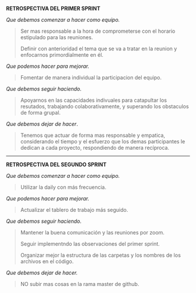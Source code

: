 **RETROSPECTIVA DEL PRIMER SPRINT**
>
*Que debemos comenzar a hacer como equipo.*
>Ser mas responsable a la hora de comprometerse con el horario estipulado para las reuniones.
>
>Definir con anterioridad el tema que se va a tratar en la reunion y enfocarnos primordialmente en él.
>
*Que podemos hacer para mejorar.*
>Fomentar de manera individual la participacion del equipo.
>
*Que debemos seguir haciendo.*
>Apoyarnos en las capacidades indivuales para catapultar los resutados, trabajando colaborativamente, y superando los obstaculos de forma grupal.
>
*Que debemos dejar de hacer*.
>Tenemos que actuar de forma mas responsable y empatica, considerando el tiempo y el esfuerzo que los demas participantes le dedican a cada proyecto, respondiendo de manera recíproca.
>
>
_____________
>
**RETROSPECTIVA DEL SEGUNDO SPRINT**
>
*Que debemos comenzar a hacer como equipo.*
>Utilizar la daily con más frecuencia.
>
*Que podemos hacer para mejorar.*
>Actualizar el tablero de trabajo más seguido.
>
*Que debemos seguir haciendo.*
>Mantener la buena comunicación y las reuniones por zoom.
>
>Seguir implementndo las observaciones del primer sprint.
>
>Organizar mejor la estructura de las carpetas y los nombres de los archivos en el código.
>
*Que debemos dejar de hacer.*
>NO subir mas cosas en la rama master de github.
